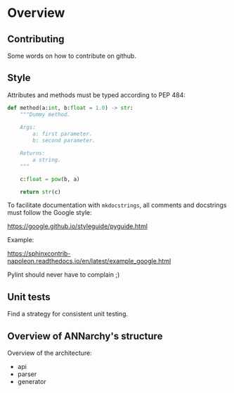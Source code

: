 # Overview

## Contributing

Some words on how to contribute on github.

## Style

Attributes and methods must be typed according to PEP 484:

```python
def method(a:int, b:float = 1.0) -> str:
    """Dummy method.
    
    Args:
        a: first parameter.
        b: second parameter.

    Returns:
        a string.
    """

    c:float = pow(b, a)

    return str(c) 
```

To facilitate documentation with `mkdocstrings`, all comments and docstrings must follow the Google style:

<https://google.github.io/styleguide/pyguide.html>

Example:

<https://sphinxcontrib-napoleon.readthedocs.io/en/latest/example_google.html>

Pylint should never have to complain ;)

## Unit tests

Find a strategy for consistent unit testing.


## Overview of ANNarchy's structure

Overview of the architecture:

* api
* parser
* generator